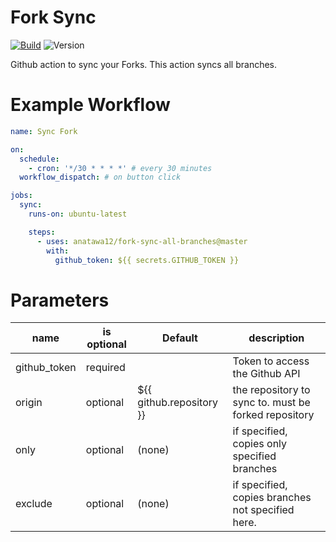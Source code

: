 # Fork Sync
[![Build](https://github.com/anatawa12/fork-sync-all-branches/workflows/build-test/badge.svg)](https://github.com/anatawa12/fork-sync-all-branches/actions?workflow=build-test)
![Version](https://img.shields.io/github/v/release/tg908/fork-sync?style=flat-square)

Github action to sync your Forks.
This action syncs all branches.

# Example Workflow

```yml
name: Sync Fork

on:
  schedule:
    - cron: '*/30 * * * *' # every 30 minutes
  workflow_dispatch: # on button click

jobs:
  sync:
    runs-on: ubuntu-latest

    steps:
      - uses: anatawa12/fork-sync-all-branches@master
        with:
          github_token: ${{ secrets.GITHUB_TOKEN }}
```

# Parameters

|  name           | is optional |   Default                |   description                                        |
|---              |---          |---                       |---                                                   |
|   github_token  | required    |                          | Token to access the Github API                       |
|   origin        | optional    | ${{ github.repository }} | the repository to sync to. must be forked repository |
|   only          | optional    | (none)                   | if specified, copies only specified branches         |
|   exclude       | optional    | (none)                   | if specified, copies branches not specified here.    |
